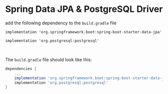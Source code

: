 # Spring Data JPA & PostgreSQL Driver
add the following dependency to the `build.gradle` file
```
implementation 'org.springframework.boot:spring-boot-starter-data-jpa'
```
```
implementation 'org.postgresql:postgresql'
```

<br>

The `build.gradle` file should look like this:
```gradle
dependencies {
	...
	implementation 'org.springframework.boot:spring-boot-starter-data-jpa'
	implementation 'org.postgresql:postgresql'
}
```